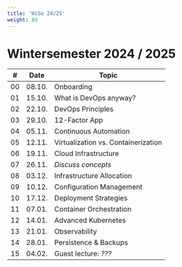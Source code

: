 ```yaml
---
title: 'WiSe 24/25'
weight: 89
---
```



# Wintersemester 2024 / 2025

| #  | Date   | Topic                               |
|----|--------|-------------------------------------|
| 00 | 08.10. | Onboarding                          |
| 01 | 15.10. | What is DevOps anyway?              |
| 02 | 22.10. | DevOps Principles                   |
| 03 | 29.10. | 12-Factor App                       |
| 04 | 05.11. | Continuous Automation               |
| 05 | 12.11. | Virtualization vs. Containerization |
| 06 | 19.11. | Cloud Infrastructure                |
| 07 | 26.11. | *Discuss concepts*                  |
| 08 | 03.12. | Infrastructure Allocation           |
| 09 | 10.12. | Configuration Management            |
| 10 | 17.12. | Deployment Strategies               |
| 11 | 07.01. | Container Orchestration             |
| 12 | 14.01. | Advanced Kubernetes                 |
| 13 | 21.01. | Observability                       |
| 14 | 28.01. | Persistence & Backups               |
| 15 | 04.02. | Guest lecture: *???*                |
